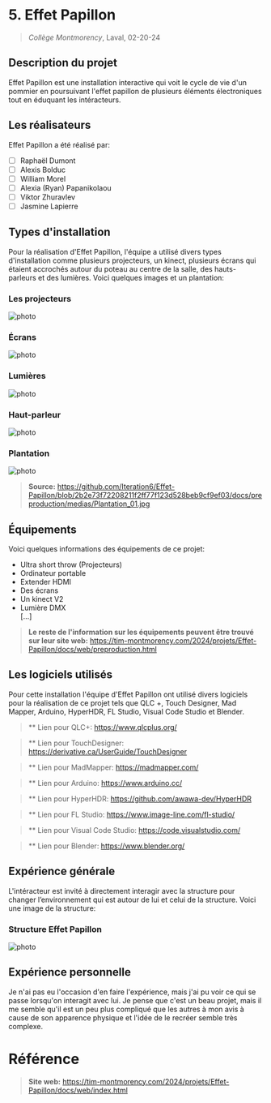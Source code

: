 # 5. Effet Papillon
> *Collège Montmorency*, Laval, 02-20-24

## Description du projet
Effet Papillon est une installation interactive qui voit le cycle de vie d'un pommier en poursuivant l'effet papillon de plusieurs éléments électroniques tout en éduquant les intéracteurs.

## Les réalisateurs
Effet Papillon a été réalisé par:
- [ ] Raphaël Dumont
- [ ] Alexis Bolduc
- [ ] William Morel
- [ ] Alexia (Ryan) Papanikolaou
- [ ] Viktor Zhuravlev
- [ ] Jasmine Lapierre

## Types d'installation
Pour la réalisation d'Effet Papillon, l'équipe a utilisé divers types d'installation comme plusieurs projecteurs, un kinect, plusieurs écrans qui étaient accrochés autour du poteau au centre de la salle, des hauts-parleurs et des lumières. Voici quelques images et un plantation:

### Les projecteurs

![photo](media/projecteurs_effet_pap.jpg)

### Écrans

![photo](media/effet_pap_ecrans.jpg)

### Lumières

![photo](media/led_effet_pap.jpg)

### Haut-parleur

![photo](media/effet_pap_haut_parleur.jpg)

### Plantation

![photo](media/plantation_effet_pap.jpg)

> **Source:** https://github.com/Iteration6/Effet-Papillon/blob/2b2e73f72208211f2ff77f123d528beb9cf9ef03/docs/preproduction/medias/Plantation_01.jpg

## Équipements
Voici quelques informations des équipements de ce projet:

- Ultra short throw (Projecteurs)
- Ordinateur portable
- Extender HDMI
- Des écrans
- Un kinect V2
- Lumière DMX	
[...]

> **Le reste de l'information sur les équipements peuvent être trouvé sur leur site web:** https://tim-montmorency.com/2024/projets/Effet-Papillon/docs/web/preproduction.html

## Les logiciels utilisés
Pour cette installation l'équipe d'Effet Papillon ont utilisé divers logiciels pour la réalisation de ce projet tels que QLC +, Touch Designer, Mad Mapper, Arduino, HyperHDR, FL Studio, Visual Code Studio et Blender.

> ** Lien pour QLC+: https://www.qlcplus.org/

> ** Lien pour TouchDesigner: https://derivative.ca/UserGuide/TouchDesigner

> ** Lien pour MadMapper: https://madmapper.com/

> ** Lien pour Arduino: https://www.arduino.cc/

> ** Lien pour HyperHDR: https://github.com/awawa-dev/HyperHDR

> ** Lien pour FL Studio: https://www.image-line.com/fl-studio/

> ** Lien pour Visual Code Studio: https://code.visualstudio.com/

> ** Lien pour Blender: https://www.blender.org/

## Expérience générale
L'intéracteur est invité à directement interagir avec la structure pour changer l’environnement qui est autour de lui et celui de la structure. Voici une image de la structure:

### Structure Effet Papillon

![photo](media/projet_effet_pap.jpg)

## Expérience personnelle
Je n'ai pas eu l'occasion d'en faire l'expérience, mais j'ai pu voir ce qui se passe lorsqu'on interagit avec lui. Je pense que c'est un beau projet, mais il me semble qu'il est un peu plus compliqué que les autres à mon avis à cause de son apparence physique et l'idée de le recréer semble très complexe.

# Référence
> **Site web:** https://tim-montmorency.com/2024/projets/Effet-Papillon/docs/web/index.html



